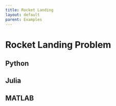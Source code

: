 ```yaml
---
title: Rocket Landing
layout: default
parent: Examples
---
```



# Rocket Landing Problem


## Python

## Julia

## MATLAB
